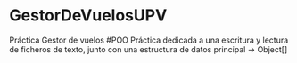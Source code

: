 # GestorDeVuelosUPV
Práctica Gestor de vuelos #POO
 Práctica dedicada a una escritura y lectura de ficheros de texto, junto con una estructura de datos principal -> Object[]
